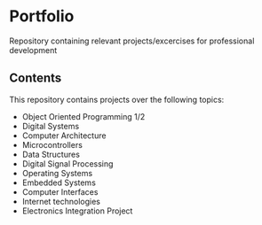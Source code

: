 # Portfolio
Repository containing relevant projects/excercises for professional development

## Contents
This repository contains projects over the following topics:

- Object Oriented Programming 1/2
- Digital Systems
- Computer Architecture
- Microcontrollers
- Data Structures
- Digital Signal Processing
- Operating Systems
- Embedded Systems
- Computer Interfaces
- Internet technologies
- Electronics Integration Project
